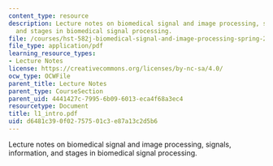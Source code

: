 ```yaml
---
content_type: resource
description: Lecture notes on biomedical signal and image processing, signals, information,
  and stages in biomedical signal processing.
file: /courses/hst-582j-biomedical-signal-and-image-processing-spring-2007/d6481c390f02757501c3e87a13c2d5b6_l1_intro.pdf
file_type: application/pdf
learning_resource_types:
- Lecture Notes
license: https://creativecommons.org/licenses/by-nc-sa/4.0/
ocw_type: OCWFile
parent_title: Lecture Notes
parent_type: CourseSection
parent_uid: 4441427c-7995-6b09-6013-eca4f68a3ec4
resourcetype: Document
title: l1_intro.pdf
uid: d6481c39-0f02-7575-01c3-e87a13c2d5b6
---
```

Lecture notes on biomedical signal and image processing, signals, information, and stages in biomedical signal processing.